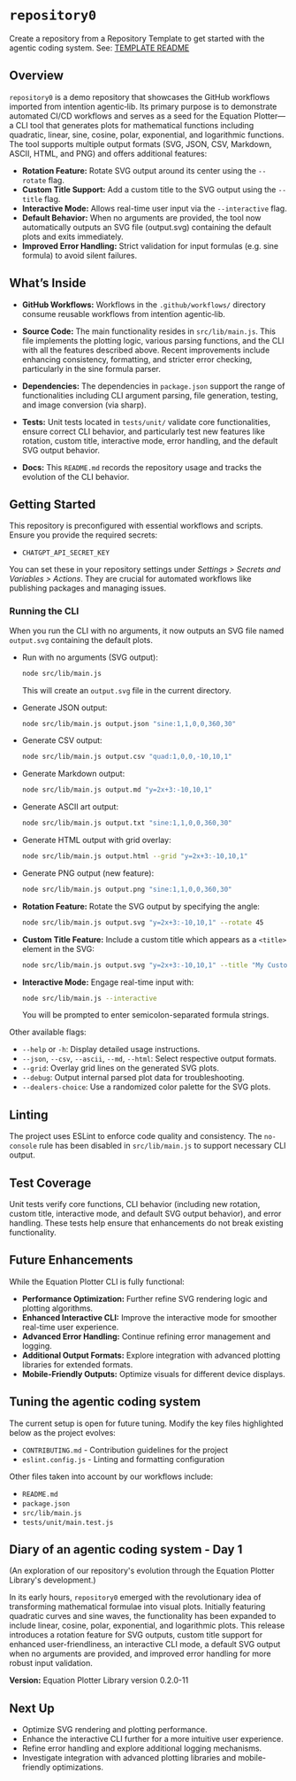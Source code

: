 # `repository0`

Create a repository from a Repository Template to get started with the agentic coding system. See: [TEMPLATE README](TEMPLATE-README.md)

## Overview

`repository0` is a demo repository that showcases the GitHub workflows imported from intentïon agentic‑lib. Its primary purpose is to demonstrate automated CI/CD workflows and serves as a seed for the Equation Plotter—a CLI tool that generates plots for mathematical functions including quadratic, linear, sine, cosine, polar, exponential, and logarithmic functions. The tool supports multiple output formats (SVG, JSON, CSV, Markdown, ASCII, HTML, and PNG) and offers additional features:

- **Rotation Feature:** Rotate SVG output around its center using the `--rotate` flag.
- **Custom Title Support:** Add a custom title to the SVG output using the `--title` flag.
- **Interactive Mode:** Allows real-time user input via the `--interactive` flag.
- **Default Behavior:** When no arguments are provided, the tool now automatically outputs an SVG file (output.svg) containing the default plots and exits immediately.
- **Improved Error Handling:** Strict validation for input formulas (e.g. sine formula) to avoid silent failures.

## What’s Inside

- **GitHub Workflows:**
  Workflows in the `.github/workflows/` directory consume reusable workflows from intentïon agentic‑lib.

- **Source Code:**
  The main functionality resides in `src/lib/main.js`. This file implements the plotting logic, various parsing functions, and the CLI with all the features described above. Recent improvements include enhancing consistency, formatting, and stricter error checking, particularly in the sine formula parser.

- **Dependencies:**
  The dependencies in `package.json` support the range of functionalities including CLI argument parsing, file generation, testing, and image conversion (via sharp).

- **Tests:**
  Unit tests located in `tests/unit/` validate core functionalities, ensure correct CLI behavior, and particularly test new features like rotation, custom title, interactive mode, error handling, and the default SVG output behavior.

- **Docs:**
  This `README.md` records the repository usage and tracks the evolution of the CLI behavior.

## Getting Started

This repository is preconfigured with essential workflows and scripts. Ensure you provide the required secrets:
- `CHATGPT_API_SECRET_KEY`

You can set these in your repository settings under *Settings > Secrets and Variables > Actions*. They are crucial for automated workflows like publishing packages and managing issues.

### Running the CLI

When you run the CLI with no arguments, it now outputs an SVG file named `output.svg` containing the default plots.

- Run with no arguments (SVG output):
  ```bash
  node src/lib/main.js
  ```
  This will create an `output.svg` file in the current directory.

- Generate JSON output:
  ```bash
  node src/lib/main.js output.json "sine:1,1,0,0,360,30"
  ```

- Generate CSV output:
  ```bash
  node src/lib/main.js output.csv "quad:1,0,0,-10,10,1"
  ```

- Generate Markdown output:
  ```bash
  node src/lib/main.js output.md "y=2x+3:-10,10,1"
  ```

- Generate ASCII art output:
  ```bash
  node src/lib/main.js output.txt "sine:1,1,0,0,360,30"
  ```

- Generate HTML output with grid overlay:
  ```bash
  node src/lib/main.js output.html --grid "y=2x+3:-10,10,1"
  ```

- Generate PNG output (new feature):
  ```bash
  node src/lib/main.js output.png "sine:1,1,0,0,360,30"
  ```

- **Rotation Feature:**
  Rotate the SVG output by specifying the angle:
  ```bash
  node src/lib/main.js output.svg "y=2x+3:-10,10,1" --rotate 45
  ```

- **Custom Title Feature:**
  Include a custom title which appears as a `<title>` element in the SVG:
  ```bash
  node src/lib/main.js output.svg "y=2x+3:-10,10,1" --title "My Custom Plot Title"
  ```

- **Interactive Mode:**
  Engage real-time input with:
  ```bash
  node src/lib/main.js --interactive
  ```
  You will be prompted to enter semicolon-separated formula strings.

Other available flags:

- `--help` or `-h`: Display detailed usage instructions.
- `--json`, `--csv`, `--ascii`, `--md`, `--html`: Select respective output formats.
- `--grid`: Overlay grid lines on the generated SVG plots.
- `--debug`: Output internal parsed plot data for troubleshooting.
- `--dealers-choice`: Use a randomized color palette for the SVG plots.

## Linting

The project uses ESLint to enforce code quality and consistency. The `no-console` rule has been disabled in `src/lib/main.js` to support necessary CLI output.

## Test Coverage

Unit tests verify core functions, CLI behavior (including new rotation, custom title, interactive mode, and default SVG output behavior), and error handling. These tests help ensure that enhancements do not break existing functionality.

## Future Enhancements

While the Equation Plotter CLI is fully functional:

- **Performance Optimization:** Further refine SVG rendering logic and plotting algorithms.
- **Enhanced Interactive CLI:** Improve the interactive mode for smoother real-time user experience.
- **Advanced Error Handling:** Continue refining error management and logging.
- **Additional Output Formats:** Explore integration with advanced plotting libraries for extended formats.
- **Mobile-Friendly Outputs:** Optimize visuals for different device displays.

## Tuning the agentic coding system

The current setup is open for future tuning. Modify the key files highlighted below as the project evolves:

- `CONTRIBUTING.md` - Contribution guidelines for the project
- `eslint.config.js` - Linting and formatting configuration

Other files taken into account by our workflows include:

- `README.md`
- `package.json`
- `src/lib/main.js`
- `tests/unit/main.test.js`

## Diary of an agentic coding system - Day 1

(An exploration of our repository's evolution through the Equation Plotter Library's development.)

In its early hours, `repository0` emerged with the revolutionary idea of transforming mathematical formulae into visual plots. Initially featuring quadratic curves and sine waves, the functionality has been expanded to include linear, cosine, polar, exponential, and logarithmic plots. This release introduces a rotation feature for SVG outputs, custom title support for enhanced user-friendliness, an interactive CLI mode, a default SVG output when no arguments are provided, and improved error handling for more robust input validation.

**Version:** Equation Plotter Library version 0.2.0-11

## Next Up

- Optimize SVG rendering and plotting performance.
- Enhance the interactive CLI further for a more intuitive user experience.
- Refine error handling and explore additional logging mechanisms.
- Investigate integration with advanced plotting libraries and mobile-friendly optimizations.
